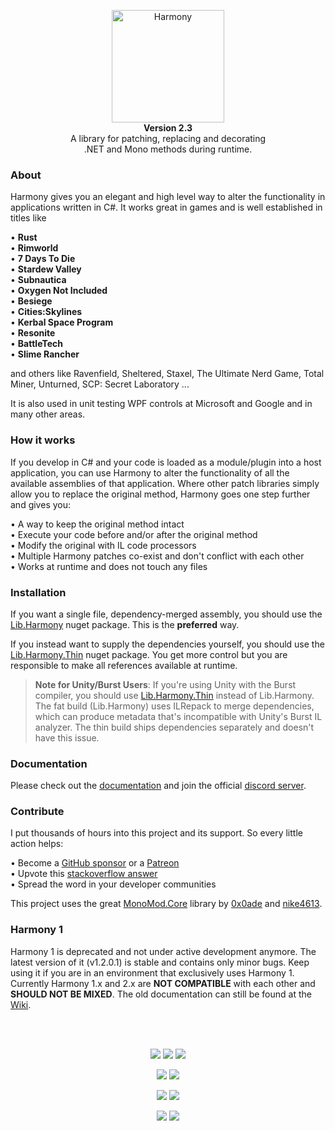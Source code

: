 <p align="center">
	<img src="https://raw.githubusercontent.com/pardeike/Harmony/master/HarmonyLogo.png" alt="Harmony" width="180" /><br>
	<b>Version 2.3</b><br>
	A library for patching, replacing and decorating<br>
	.NET and Mono methods during runtime.
</p>

### About

Harmony gives you an elegant and high level way to alter the functionality in applications written in C#. It works great in games and is well established in titles like  

• **Rust**  
• **Rimworld**  
• **7 Days To Die**  
• **Stardew Valley**  
• **Subnautica**  
• **Oxygen Not Included**  
• **Besiege**  
• **Cities:Skylines**  
• **Kerbal Space Program**  
• **Resonite**  
• **BattleTech**  
• **Slime Rancher**  

and others like Ravenfield, Sheltered, Staxel, The Ultimate Nerd Game, Total Miner, Unturned, SCP: Secret Laboratory ...

It is also used in unit testing WPF controls at Microsoft and Google and in many other areas.

### How it works

If you develop in C# and your code is loaded as a module/plugin into a host application, you can use Harmony to alter the functionality of all the available assemblies of that application. Where other patch libraries simply allow you to replace the original method, Harmony goes one step further and gives you:

• A way to keep the original method intact  
• Execute your code before and/or after the original method  
• Modify the original with IL code processors  
• Multiple Harmony patches co-exist and don't conflict with each other  
• Works at runtime and does not touch any files

### Installation

If you want a single file, dependency-merged assembly, you should use the [Lib.Harmony](https://www.nuget.org/packages/Lib.Harmony) nuget package. This is the **preferred** way.

If you instead want to supply the dependencies yourself, you should use the [Lib.Harmony.Thin](https://www.nuget.org/packages/Lib.Harmony.Thin) nuget package. You get more control but you are responsible to make all references available at runtime.

> **Note for Unity/Burst Users**: If you're using Unity with the Burst compiler, you should use [Lib.Harmony.Thin](https://www.nuget.org/packages/Lib.Harmony.Thin) instead of Lib.Harmony. The fat build (Lib.Harmony) uses ILRepack to merge dependencies, which can produce metadata that's incompatible with Unity's Burst IL analyzer. The thin build ships dependencies separately and doesn't have this issue.

### Documentation

Please check out the [documentation](https://harmony.pardeike.net) and join the official [discord server](https://discord.gg/xXgghXR).

### Contribute

I put thousands of hours into this project and its support. So every little action helps:

• Become a [GitHub sponsor](https://github.com/sponsors/pardeike) or a [Patreon](https://www.patreon.com/pardeike)  
• Upvote this [stackoverflow answer](https://stackoverflow.com/questions/7299097/dynamically-replace-the-contents-of-a-c-sharp-method/42043003#42043003)  
• Spread the word in your developer communities

This project uses the great [MonoMod.Core](https://github.com/MonoMod) library by [0x0ade](https://github.com/0x0ade) and [nike4613](https://github.com/nike4613).

### Harmony 1

Harmony 1 is deprecated and not under active development anymore. The latest version of it (v1.2.0.1) is stable and contains only minor bugs. Keep using it if you are in an environment that exclusively uses Harmony 1. Currently Harmony 1.x and 2.x are **NOT COMPATIBLE** with each other and **SHOULD NOT BE MIXED**. The old documentation can still be found at the [Wiki](https://github.com/pardeike/Harmony/wiki).

<br>&nbsp;

<p align="center">
	<a href="../../blob/master/LICENSE"><img src="https://img.shields.io/github/license/pardeike/harmony.svg?style=flat-squared&label=License" /></a>
	<a href="../../releases/latest"><img src="https://img.shields.io/github/release/pardeike/harmony.svg?style=flat-squared&label=Release" /></a>
	<a href="https://harmony.pardeike.net"><img src="https://img.shields.io/badge/documentation-%F0%9F%94%8D-9cf?style=flat-squared&label=Documentation" /></a>
</p>
<p align="center">
	<a href="https://github.com/pardeike/Harmony/releases/latest"><img src="https://img.shields.io/github/downloads/pardeike/Harmony/total.svg?style=flat-squared&logo=github&color=009900&label=Release%20Downloads" /></a>
	<a href="https://www.nuget.org/packages/Lib.Harmony"><img src="https://img.shields.io/nuget/dt/Lib.Harmony?style=flat-squared&logo=nuget&label=Nuget%20Downloads&color=009900" /></a>
</p>
<p align="center">
	<a href="https://github.com/pardeike/Harmony/actions/workflows/test.yml"><img src="https://img.shields.io/github/actions/workflow/status/pardeike/Harmony/test.yml?style=flat-squared&logo=github&label=CI%20Tests" /></a>
	<a href="https://discord.gg/xXgghXR"><img src="https://img.shields.io/discord/131466550938042369.svg?style=flat-squared&logo=discord&label=Official%20Discord" /></a>
</p>
<p align="center">
	<a href="mailto:andreas@pardeike.net"><img src="https://img.shields.io/badge/email-andreas@pardeike.net-blue.svg?style=flat-squared&label=Email" /></a>
	<a href="https://twitter.com/pardeike"><img src="https://img.shields.io/badge/twitter-@pardeike-blue.svg?style=flat-squared&logo=twitter&label=Twitter" /></a>
</p>

